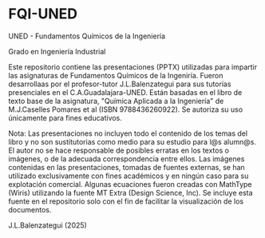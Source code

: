 # FQI-UNED
UNED - Fundamentos Químicos de la Ingeniería

Grado en Ingeniería Industrial

Este repositorio contiene las presentaciones (PPTX) utilizadas para impartir las asignaturas de Fundamentos Químicos de la Ingeniría. Fueron desarrollaas por el profesor-tutor J.L.Balenzategui para sus tutorías presenciales en el C.A.Guadalajara-UNED. Están basadas en el libro de texto base de la asignatura, "Química Aplicada a la Ingeniería" de M.J.Caselles Pomares et al (ISBN 9788436260922). Se autoriza su uso únicamente para fines educativos. 

Nota: Las presentaciones no incluyen todo el contenido de los temas del libro y no son sustitutorias como medio para su estudio para l@s alumn@s. El autor no se hace responsable de posibles erratas en los textos o imágenes, o de la adecuada correspondencia entre ellos. Las imágenes contenidas en las presentaciones, tomadas de fuentes externas, se han utilizado exclusivamente con fines académicos y en ningún caso para su explotación comercial. Algunas ecuaciones fueron creadas con MathType (Wiris) utilizando la fuente MT Extra (Design Science, Inc). Se incluye esta fuente en el repositorio solo con el fin de facilitar la visualización de los documentos.

J.L.Balenzategui (2025)
